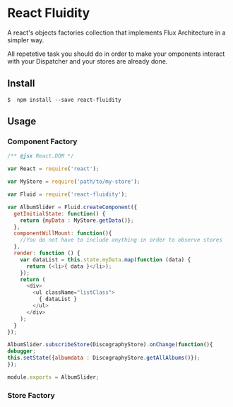 # React Fluidity

A react's objects factories collection that implements Flux Architecture in a simpler way.

All repetetive task you should do in order to make your omponents interact with your Dispatcher and your stores are already done.

## Install
```
$  npm install --save react-fluidity
```

## Usage

### Component Factory

```javascript
/** @jsx React.DOM */

var React = require('react');

var MyStore = require('path/to/my-store');

var Fluid = require('react-fluidity');

var AlbumSlider = Fluid.createComponent({
  getInitialState: function() {
    return {myData : MyStore.getData()};
  },
  componentWillMount: function(){
    //You do not have to include anything in order to observe stores
  },
  render: function () {
    var dataList = this.state.myData.map(function (data) {
      return (<li>{ data }</li>);
    });
    return (
      <div>
        <ul className="listClass">
          { dataList }
        </ul>
      </div>
    );
  }
});

AlbumSlider.subscribeStore(DiscographyStore).onChange(function(){
debugger;
this.setState({albumdata : DiscographyStore.getAllAlbums()});
});

module.exports = AlbumSlider;
```

### Store Factory
